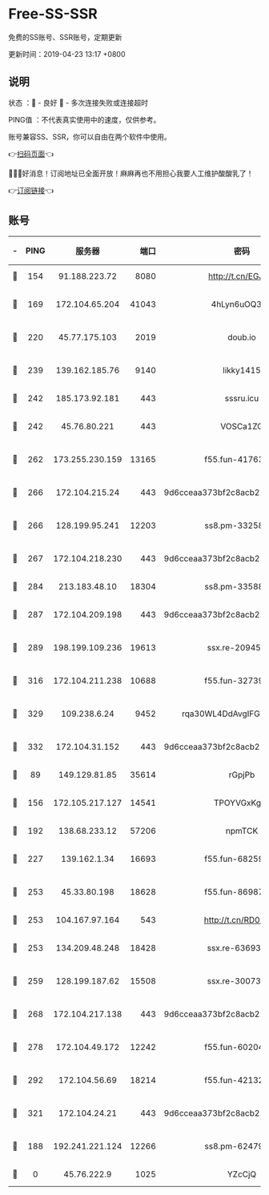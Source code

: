 # Free-SS-SSR

免费的SS账号、SSR账号，定期更新

更新时间：2019-04-23 13:17 +0800

## 说明

状态     ：🙂 - 良好 🙁 - 多次连接失败或连接超时

PING值   ：不代表真实使用中的速度，仅供参考。

账号兼容SS、SSR，你可以自由在两个软件中使用。

👉[扫码页面](https://liesauer.github.io/Free-SS-SSR/)👈

🎉🎉🎉好消息！订阅地址已全面开放！麻麻再也不用担心我要人工维护酸酸乳了！

👉[订阅链接](https://www.liesauer.net/yogurt/subscribe?ACCESS_TOKEN=DAYxR3mMaZAsaqUb)👈

## 账号

|-|PING|服务器|端口|密码|加密方式|区域|
|:----:|:----:|:-----:|-----:|:----:|:----:|:----:|
|🙂|154|91.188.223.72|8080|http://t.cn/EGJIyrl|rc4-md5|RU|
|🙂|169|172.104.65.204|41043|4hLyn6uOQ3hU|aes-256-cfb|JP|
|🙂|220|45.77.175.103|2019|doub.io|aes-128-ctr|SG|
|🙂|239|139.162.185.76|9140|likky1415|aes-256-cfb|DE|
|🙂|242|185.173.92.181|443|sssru.icu|rc4-md5|RU|
|🙂|242|45.76.80.221|443|VOSCa1ZG|aes-256-cfb|DE|
|🙂|262|173.255.230.159|13165|f55.fun-41763187|aes-256-cfb|US|
|🙂|266|172.104.215.24|443|9d6cceaa373bf2c8acb22e60b6a58be6|aes-256-cfb|US|
|🙂|266|128.199.95.241|12203|ss8.pm-33258331|aes-256-cfb|SG|
|🙂|267|172.104.218.230|443|9d6cceaa373bf2c8acb22e60b6a58be6|aes-256-cfb|US|
|🙂|284|213.183.48.10|18304|ss8.pm-33588468|rc4-md5|RU|
|🙂|287|172.104.209.198|443|9d6cceaa373bf2c8acb22e60b6a58be6|aes-256-cfb|US|
|🙂|289|198.199.109.236|19613|ssx.re-20945922|aes-256-cfb|US|
|🙂|316|172.104.211.238|10688|f55.fun-32739231|aes-256-cfb|US|
|🙂|329|109.238.6.24|9452|rqa30WL4DdAvgIFG6Fs3znzTa|aes-256-cfb|FR|
|🙂|332|172.104.31.152|443|9d6cceaa373bf2c8acb22e60b6a58be6|aes-256-cfb|US|
|🙂|89|149.129.81.85|35614|rGpjPb|rc4-md5|HK|
|🙂|156|172.105.217.127|14541|TPOYVGxKglpi|aes-256-cfb|JP|
|🙂|192|138.68.233.12|57206|npmTCK|rc4-md5|US|
|🙂|227|139.162.1.34|16693|f55.fun-68259533|aes-256-cfb|SG|
|🙂|253|45.33.80.198|18628|f55.fun-86987032|aes-256-cfb|US|
|🙂|253|104.167.97.164|543|http://t.cn/RD0D7sx|rc4-md5|CA|
|🙂|253|134.209.48.248|18428|ssx.re-63693340|aes-256-cfb|US|
|🙂|259|128.199.187.62|15508|ssx.re-30073264|aes-256-cfb|SG|
|🙂|268|172.104.217.138|443|9d6cceaa373bf2c8acb22e60b6a58be6|aes-256-cfb|US|
|🙂|278|172.104.49.172|12242|f55.fun-60204359|aes-256-cfb|SG|
|🙂|292|172.104.56.69|18214|f55.fun-42132790|aes-256-cfb|SG|
|🙂|321|172.104.24.21|443|9d6cceaa373bf2c8acb22e60b6a58be6|aes-256-cfb|US|
|🙁|188|192.241.221.124|12266|ss8.pm-62479228|aes-256-cfb|US|
|🙁|0|45.76.222.9|1025|YZcCjQ|rc4-md5|JP|
